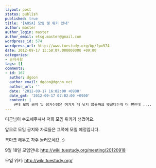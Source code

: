 ```yaml
---
layout: post
status: publish
published: true
title: '[AOSA] 모임 및 위키 안내'
author: master
author_login: master
author_email: etsg.master@gmail.com
wordpress_id: 574
wordpress_url: http://www.tuestudy.org/bp/?p=574
date: 2012-09-17 13:50:07.000000000 +09:00
categories:
- 공지사항
tags: []
comments:
- id: 167
  author: dgoon
  author_email: dgoon@dgoon.net
  author_url: ''
  date: '2012-09-17 16:02:00 +0900'
  date_gmt: '2012-09-17 07:02:00 +0900'
  content: |
    근데 모임 공지 및 참가신청은 여기가 더 낫지 않을까요 댓글다는게 더 편한데 ....
---
```

디군님이 수고해주셔서 저희 모임 위키가 생겼어요.



앞으로 모임 공지와 자료들은 그쪽에 모일 예정입니다.



북마크 해두고 자주 놀러오세요. :)



9월 18일 모임안내: <a href="http://wiki.tuestudy.org/meeting/20120918">http://wiki.tuestudy.org/meeting/20120918</a>

모임 위키: <a href="http://wiki.tuestudy.org/">http://wiki.tuestudy.org/</a>


